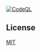[![CodeQL](https://github.com/Rademenes16/echo-tool/actions/workflows/codeql-analysis.yml/badge.svg?branch=master)](https://github.com/Rademenes16/echo-tool/actions/workflows/codeql-analysis.yml)

## License

[MIT](LICENSE)
